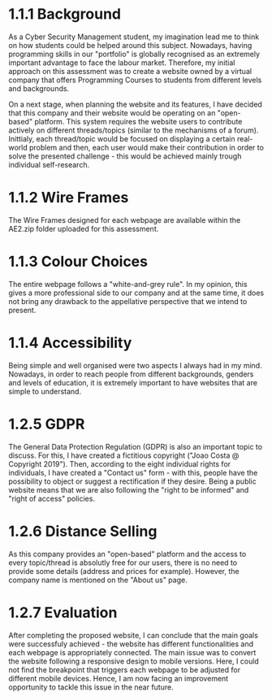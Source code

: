 # 1.1.1 Background

As a Cyber Security Management student, my imagination lead me to think on how students could be helped around this subject. 
Nowadays, having programming skills in our "portfolio" is globally recognised as an extremely important advantage to face the labour market. Therefore, my initial approach on this assessment was to create a website owned by a virtual company that offers Programming Courses to students from different levels and backgrounds. 

On a next stage, when planning the website and its features, I have decided that this company and their website would be operating on an "open-based" platform. This system requires the website users to contribute actively on different threads/topics (similar to the mechanisms of a forum). Inittialy, each thread/topic would be focused on displaying a certain real-world problem and then, each user would make their contribution in order to solve the presented challenge - this would be achieved mainly trough individual self-research.

# 1.1.2 Wire Frames

The Wire Frames designed for each webpage are available within the AE2.zip folder uploaded for this assessment.

# 1.1.3 Colour Choices

The entire webpage follows a "white-and-grey rule". In my opinion, this gives a more professional side to our company and at the same time, it does not bring any drawback to the appellative perspective that we intend to present.

# 1.1.4 Accessibility

Being simple and well organised were two aspects I always had in my mind. Nowadays, in order to reach people from different backgrounds, genders and levels of education, it is extremely important to have websites that are simple to understand. 

# 1.2.5 GDPR

The General Data Protection Regulation (GDPR) is also an important topic to discuss. For this, I have created a fictitious copyright ("Joao Costa @ Copyright 2019"). Then, according to the eight individual rights for individuals, I have created a "Contact us" form - with this, people have the possibility to object or suggest a rectification if they desire. Being a public website means that we are also following the "right to be informed" and "right of access" policies.  

# 1.2.6 Distance Selling

As this company provides an "open-based" platform and the access to every topic/thread is absolutly free for our users, there is no need to provide some details (address and prices for example). However, the company name is mentioned on the "About us" page. 

# 1.2.7 Evaluation

After completing the proposed website, I can conclude that the main goals were successfuly achieved - the website has different functionalities and each webpage is appropriately connected.
The main issue was to convert the website following a responsive design to mobile versions. Here, I could not find the breakpoint that triggers each webpage to be adjusted for different mobile devices.
Hence, I am now facing an improvement opportunity to tackle this issue in the near future.
